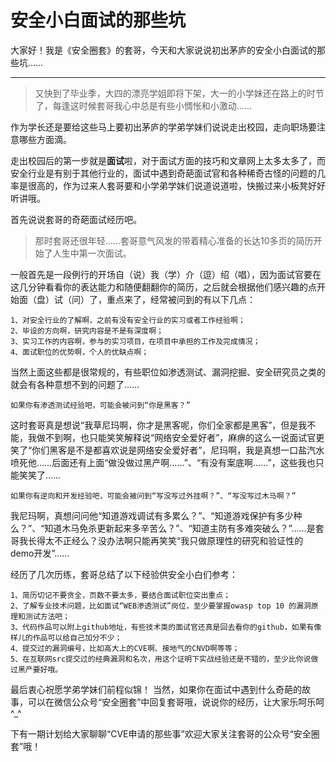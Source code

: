 # 安全小白面试的那些坑
大家好！我是《安全圈套》的套哥，今天和大家说说初出茅庐的安全小白面试的那些坑……
***
>又快到了毕业季，大四的漂亮学姐即将下架，大一的小学妹还在路上的时节了，每逢这时候套哥我心中总是有些小惆怅和小激动……

作为学长还是要给这些马上要初出茅庐的学弟学妹们说说走出校园，走向职场要注意哪些方面滴。

走出校园后的第一步就是**面试**啦，对于面试方面的技巧和文章网上太多太多了，而安全行业是有别于其他行业的，面试中遇到奇葩面试官和各种稀奇古怪的问题的几率是很高的，作为过来人套哥要和小学弟学妹们说道说道啦，快搬过来小板凳好好听讲哦。

首先说说套哥的奇葩面试经历吧。

>那时套哥还很年轻……套哥意气风发的带着精心准备的长达10多页的简历开始了人生中第一次面试。

一般首先是一段例行的开场自（说）我（学）介（逗）绍（唱），因为面试官要在这几分钟看看你的表达能力和随便翻翻你的简历，之后就会根据他们感兴趣的点开始面（盘）试（问）了，重点来了，经常被问到的有以下几点：

```
1、对安全行业的了解啊，之前有没有安全行业的实习或者工作经验啊；
2、毕设的方向啊，研究内容是不是有深度啊；
3、实习工作的内容啊，参与的实习项目，在项目中承担的工作及完成情况；
4、面试职位的优势啊，个人的优缺点啊；
```
当然上面这些都是很常规的，有些职位如渗透测试、漏洞挖掘、安全研究员之类的就会有各种意想不到的问题了……

```
如果你有渗透测试经验吧，可能会被问到“你是黑客？”
```
这时套哥真是想说“我草尼玛啊，你才是黑客呢，你们全家都是黑客”，但是我不能，我做不到啊，也只能笑笑解释说“网络安全爱好者”，麻痹的这么一说面试官更笑了“你们黑客是不是都喜欢说是网络安全爱好者”，尼玛啊，我是真想一口盐汽水喷死他……后面还有上面“做没做过黑产啊……”、“有没有案底啊……”，这些我也只能笑笑了……

```
如果你有逆向和开发经验吧，可能会被问到“写没写过外挂啊？”、“写没写过木马啊？”
```
我尼玛啊，真想问问他“知道游戏调试有多累么？”、“知道游戏保护有多少种么？”、“知道木马免杀更新起来多辛苦么？”、“知道主防有多难突破么？”……是套哥我长得太不正经么？没办法啊只能再笑笑“我只做原理性的研究和验证性的demo开发”……


经历了几次历练，套哥总结了以下经验供安全小白们参考：
```
1、简历切记不要贪全，页数不要太多，要结合面试职位突出重点；
2、了解专业技术问题，比如面试“WEB渗透测试”岗位，至少要掌握owasp top 10 的漏洞原理和测试方法吧；
3、代码作品可以附上github地址，有些技术类的面试官还真是回去看你的github，如果有像样儿的作品可以给自己加分不少；
4、提交过的漏洞编号，比如高大上的CVE啊、接地气的CNVD啊等等；
5、在互联网src提交过的经典漏洞和名次，用这个证明下实战经验还是不错的，至少比你说做过黑产要好哦。
```

最后衷心祝愿学弟学妹们前程似锦！
当然，如果你在面试中遇到什么奇葩的故事，可以在微信公众号“安全圈套”中回复套哥哦，说说你的经历，让大家乐呵乐呵^_^

下有一期计划给大家聊聊“CVE申请的那些事”欢迎大家关注套哥的公众号“安全圈套”哦！
